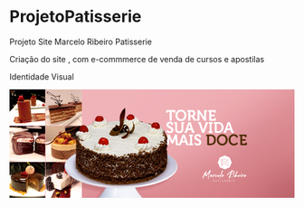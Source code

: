 # ProjetoPatisserie
Projeto Site Marcelo Ribeiro Patisserie

Criação do site , com e-commmerce de venda de cursos e apostilas 

Identidade Visual

<img src="MR_PATISSERIE3.png">
